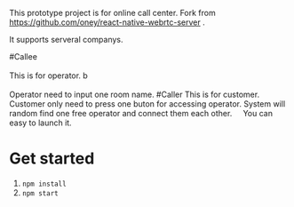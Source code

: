 <pr>This prototype project is for online call center.</pr>
Fork from https://github.com/oney/react-native-webrtc-server .

<pr>It supports serveral companys.</pr>


<pr>#Callee   </pr>
<br></br>
<pr> This is for operator. b </pr>
<br></br>
<pr>Operator need to input one room name.  </pr>
<pr>#Caller</pr>
<pr>This is for customer.  </pr>
<pr>Customer only need to press one buton for accessing operator.  </pr>
<pr>System will random find one free operator and connect them each other.  </pr>
  
<pr>You can easy to launch it.</pr>
# Get started

1. `npm install`
2. `npm start`
